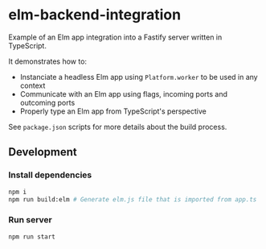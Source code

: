 # elm-backend-integration

Example of an Elm app integration into a Fastify server written in TypeScript.

It demonstrates how to:

- Instanciate a headless Elm app using `Platform.worker` to be used
  in any context
- Communicate with an Elm app using flags, incoming ports and outcoming ports
- Properly type an Elm app from TypeScript's perspective

See `package.json` scripts for more details about the build process.

## Development

### Install dependencies

```sh
npm i
npm run build:elm # Generate elm.js file that is imported from app.ts
```

### Run server

```sh
npm run start
```
